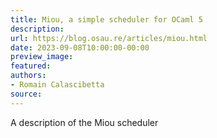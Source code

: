 ```yaml
---
title: Miou, a simple scheduler for OCaml 5
description:
url: https://blog.osau.re/articles/miou.html
date: 2023-09-08T10:00:00-00:00
preview_image:
featured:
authors:
- Romain Calascibetta
source:
---
```


A description of the Miou scheduler
